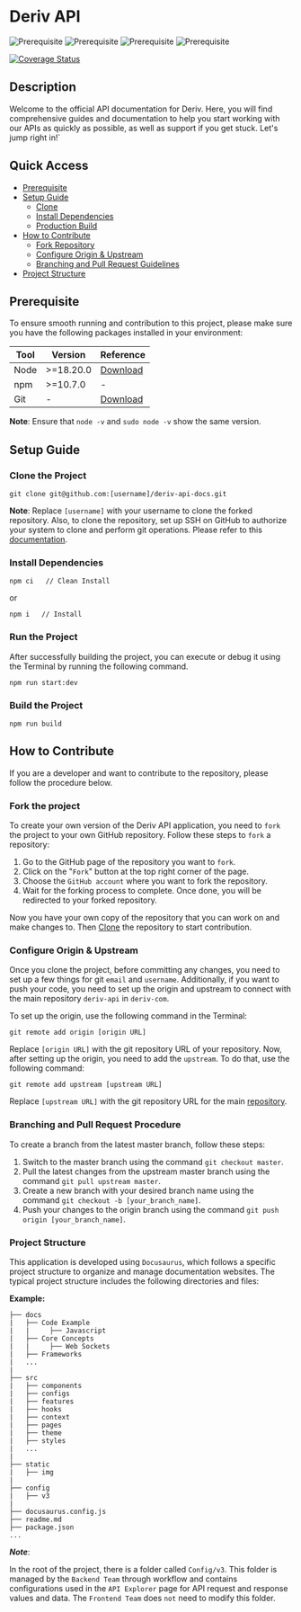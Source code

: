 # Deriv API

![Prerequisite](https://img.shields.io/badge/node-18.x-blue.svg)
![Prerequisite](https://img.shields.io/badge/npm-10.x-orange.svg)
![Prerequisite](https://img.shields.io/badge/docusaurus-3.x-darkgreen.svg)
![Prerequisite](https://img.shields.io/badge/@deriv/ui-0.8.x-red.svg)

[![Coverage Status](https://coveralls.io/repos/github/deriv-com/deriv-api-docs/badge.svg?branch=master)](https://coveralls.io/github/deriv-com/deriv-api-docs?branch=master)

## Description

Welcome to the official API documentation for Deriv. Here, you will find comprehensive guides and documentation to help you start working with our APIs as quickly as possible, as well as support if you get stuck. Let's jump right in!`

## Quick Access

- [Prerequisite](#Prerequisite)
- [Setup Guide](#Setup-Guide)
  - [Clone](#clone-the-project)
  - [Install Dependencies](#install-dependencies)
  - [Production Build](#build-the-project)
- [How to Contribute](#How-to-Contribute)
  - [Fork Repository](#fork-the-project)
  - [Configure Origin & Upstream](#configure-origin--upstream)
  - [Branching and Pull Request Guidelines](#Branching-and-Pull-Request-Procedure)
- [Project Structure](#Project-Structure)

## Prerequisite

To ensure smooth running and contribution to this project, please make sure you have the following packages installed in your environment:

| Tool | Version   | Reference                                                  |
| ---- | --------- | ---------------------------------------------------------- |
| Node | >=18.20.0 | [Download](https://nodejs.org/en/download/package-manager) |
| npm  | >=10.7.0  | -                                                          |
| Git  | -         | [Download](https://git-scm.com/downloads)                  |

**Note**: Ensure that `node -v` and `sudo node -v` show the same version.

## Setup Guide

### Clone the Project

    git clone git@github.com:[username]/deriv-api-docs.git

**Note**: Replace `[username]` with your username to clone the forked repository. Also, to clone the repository, set up SSH on GitHub to authorize your system to clone and perform git operations. Please refer to this [documentation](https://docs.github.com/en/authentication/connecting-to-github-with-ssh/generating-a-new-ssh-key-and-adding-it-to-the-ssh-agent).

### Install Dependencies

    npm ci   // Clean Install

or

    npm i   // Install

### Run the Project

After successfully building the project, you can execute or debug it using the Terminal by running the following command.

    npm run start:dev

### Build the Project

    npm run build

## How to Contribute

If you are a developer and want to contribute to the repository, please follow the procedure below.

### Fork the project

To create your own version of the Deriv API application, you need to `fork` the project to your own GitHub repository. Follow these steps to `fork` a repository:

1. Go to the GitHub page of the repository you want to `fork`.
2. Click on the "`Fork`" button at the top right corner of the page.
3. Choose the `GitHub account` where you want to fork the repository.
4. Wait for the forking process to complete. Once done, you will be redirected to your forked repository.

Now you have your own copy of the repository that you can work on and make changes to. Then [Clone](#Clone-the-Project) the repository to start contribution.

### Configure Origin & Upstream

Once you clone the project, before committing any changes, you need to set up a few things for git `email` and `username`. Additionally, if you want to push your code, you need to set up the origin and upstream to connect with the main repository `deriv-api` in `deriv-com`.

To set up the origin, use the following command in the Terminal:

    git remote add origin [origin URL]

Replace `[origin URL]` with the git repository URL of your repository. Now, after setting up the origin, you need to add the `upstream`. To do that, use the following command:

    git remote add upstream [upstream URL]

Replace `[upstream URL]` with the git repository URL for the main [repository](https://github.com/deriv-com/deriv-api-docs.git).

### Branching and Pull Request Procedure

To create a branch from the latest master branch, follow these steps:

1. Switch to the master branch using the command `git checkout master`.
2. Pull the latest changes from the upstream master branch using the command `git pull upstream master`.
3. Create a new branch with your desired branch name using the command `git checkout -b [your_branch_name]`.
4. Push your changes to the origin branch using the command `git push origin [your_branch_name]`.

### Project Structure

This application is developed using `Docusaurus`, which follows a specific project structure to organize and manage documentation websites. The typical project structure includes the following directories and files:

**Example:**

    ├── docs
    |   ├── Code Example
    |   |     ├── Javascript
    |   ├── Core Concepts
    |   |     ├── Web Sockets
    |   ├── Frameworks
    |   ...
    |
    ├── src
    |   ├── components
    |   ├── configs
    |   ├── features
    |   ├── hooks
    |   ├── context
    |   ├── pages
    |   ├── theme
    |   ├── styles
    |   ...
    |
    ├── static
    |   ├── img
    |
    ├── config
    |   ├── v3
    |
    ├── docusaurus.config.js
    ├── readme.md
    ├── package.json
    ...

**_Note_**:

In the root of the project, there is a folder called `Config/v3`. This folder is managed by the `Backend Team` through workflow and contains configurations used in the `API Explorer` page for API request and response values and data. The `Frontend Team` does `not` need to modify this folder.
